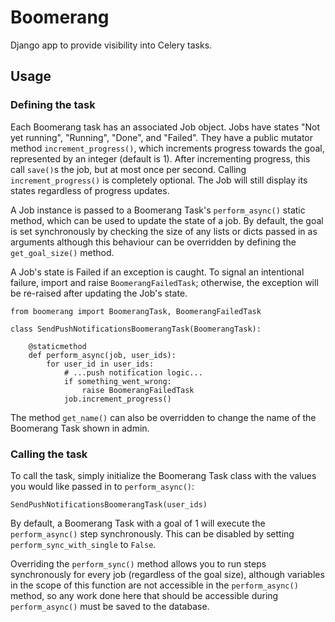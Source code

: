 # Boomerang

Django app to provide visibility into Celery tasks.

## Usage

### Defining the task
Each Boomerang task has an associated Job object. Jobs have states "Not yet running", "Running", "Done", and "Failed". They have a public mutator method `increment_progress()`, which increments progress towards the goal, represented by an integer (default is 1). After incrementing progress, this call `save()`s the job, but at most once per second. Calling `increment_progress()` is completely optional. The Job will still display its states regardless of progress updates.

A Job instance is passed to a Boomerang Task's `perform_async()` static method, which can be used to update the state of a job. By default, the goal is set synchronously by checking the size of any lists or dicts passed in as arguments although this behaviour can be overridden by defining the `get_goal_size()` method.

A Job's state is Failed if an exception is caught. To signal an intentional failure, import and raise `BoomerangFailedTask`; otherwise, the exception will be re-raised after updating the Job's state.

    from boomerang import BoomerangTask, BoomerangFailedTask

    class SendPushNotificationsBoomerangTask(BoomerangTask):

        @staticmethod
        def perform_async(job, user_ids):
            for user_id in user_ids:
                # ...push notification logic...
                if something_went_wrong:
                    raise BoomerangFailedTask
                job.increment_progress()

The method `get_name()` can also be overridden to change the name of the Boomerang Task shown in admin.

### Calling the task
To call the task, simply initialize the Boomerang Task class with the values you would like passed in to `perform_async()`:

    SendPushNotificationsBoomerangTask(user_ids)

By default, a Boomerang Task with a goal of 1 will execute the `perform_async()` step synchronously. This can be disabled by setting `perform_sync_with_single` to `False`.

Overriding the `perform_sync()` method allows you to run steps synchronously for every job (regardless of the goal size), although variables in the scope of this function are not accessible in the `perform_async()` method, so any work done here that should be accessible during `perform_async()` must be saved to the database.

